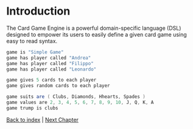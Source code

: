 # Introduction

The Card Game Engine is a powerful domain-specific language (DSL) designed to empower its users to easily define a given card game using easy to read syntax.

```scala
game is "Simple Game"
game has player called "Andrea"
game has player called "Filippo"
game has player called "Leonardo"

game gives 5 cards to each player
game gives random cards to each player

game suits are ( Clubs, Diamonds, Hhearts, Spades ) 
game values are 2, 3, 4, 5, 6, 7, 8, 9, 10, J, Q, K, A 
game trump is clubs

```

[Back to index](../index.md) |
[Next Chapter](../2_development_process/index.md)

